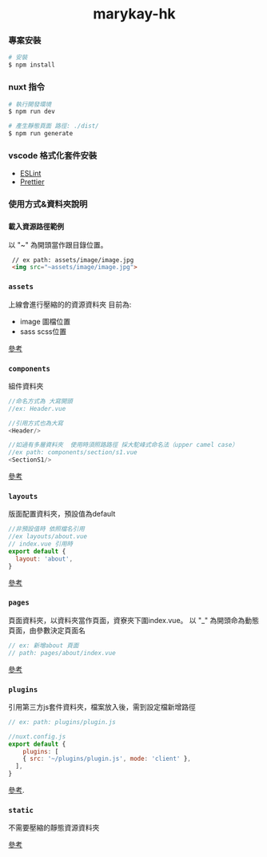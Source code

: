 <h1 align="center"> marykay-hk </h1>

### 專案安裝
```bash
# 安裝
$ npm install
```

### nuxt 指令
```bash
# 執行開發環境
$ npm run dev

# 產生靜態頁面 路徑: ./dist/
$ npm run generate 

```

### vscode 格式化套件安裝

* [ESLint](https://marketplace.visualstudio.com/items?itemName=dbaeumer.vscode-eslint)
* [Prettier](https://marketplace.visualstudio.com/items?itemName=esbenp.prettier-vscode)
### 使用方式&資料夾說明

### `載入資源路徑範例`
以 "~" 為開頭當作跟目錄位置。
```html
 // ex path: assets/image/image.jpg
 <img src="~assets/image/image.jpg">
```

### `assets`

上線會進行壓縮的的資源資料夾
目前為:
* image 圖檔位置
* sass  scss位置 <br/>

[參考](https://nuxtjs.org/docs/2.x/directory-structure/assets)

### `components`
組件資料夾 
```javascript
//命名方式為 大寫開頭
//ex: Header.vue

//引用方式也為大寫
<Header/>

//如過有多層資料夾  使用時須照路路徑 採大駝峰式命名法（upper camel case）
//ex path: components/section/s1.vue
<SectionS1/>

```
 [參考](https://nuxtjs.org/docs/2.x/directory-structure/components)

### `layouts`
版面配置資料夾，預設值為default
```javascript
//非預設值時 依照檔名引用
//ex layouts/about.vue
// index.vue 引用時
export default {
  layout: 'about',
}
```
[參考](https://nuxtjs.org/docs/2.x/directory-structure/layouts)


### `pages`
頁面資料夾，以資料夾當作頁面，資寮夾下圍index.vue。
以 "_" 為開頭命為動態頁面，由參數決定頁面名 
```javascript
// ex: 新增about 頁面
// path: pages/about/index.vue
```
 [參考](https://nuxtjs.org/docs/2.x/get-started/routing)

### `plugins`
引用第三方js套件資料夾，檔案放入後，需到設定檔新增路徑
```javascript
// ex: path: plugins/plugin.js

//nuxt.config.js
export default {
    plugins: [
    { src: '~/plugins/plugin.js', mode: 'client' },
  ],
}
```
[參考](https://nuxtjs.org/docs/2.x/directory-structure/plugins).

### `static`
不需要壓縮的靜態資源資料夾<br>

[參考](https://nuxtjs.org/docs/2.x/directory-structure/static)
